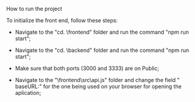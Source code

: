 
How to run the project

To initialize the front end, follow these steps:

- Navigate to the "cd. \frontend\" folder and run the command "npm run start";

- Navigate to the "cd. \backend\" folder and run the command "npm run start";

- Make sure that both ports (3000 and 3333) are on Public;

- Navigate to the "\frontend\src\api.js" folder and change the field " baseURL:" for the one 
being used on your browser for opening the aplication;